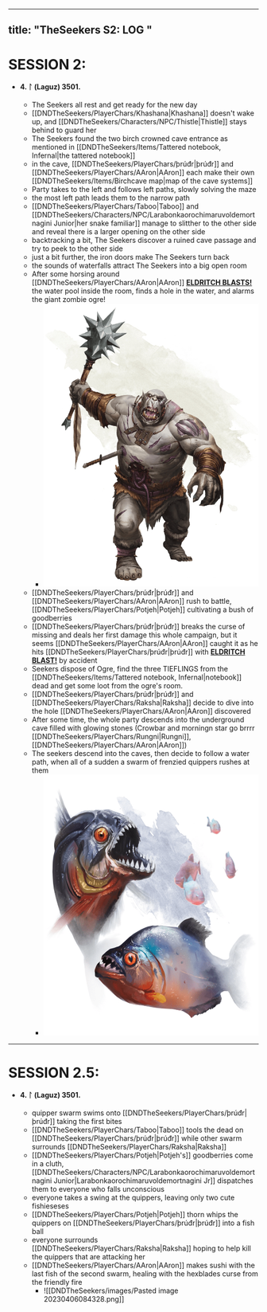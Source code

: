
---
title: "TheSeekers S2: LOG "  
---

# SESSION 2:

- #### 4. ᛚ (Laguz) 3501.  
	- The Seekers all rest and get ready for the new day 
	- [[DNDTheSeekers/PlayerChars/Khashana|Khashana]] doesn't wake up, and [[DNDTheSeekers/Characters/NPC/Thistle|Thistle]] stays behind to guard her  
	- The Seekers found the two birch crowned cave entrance as mentioned in [[DNDTheSeekers/Items/Tattered notebook, Infernal|the tattered notebook]]   
	- in the cave, [[DNDTheSeekers/PlayerChars/þrúđr|þrúđr]] and [[DNDTheSeekers/PlayerChars/AAron|AAron]] each make their own [[DNDTheSeekers/Items/Birchcave map|map of the cave systems]]   
	- Party takes to the left and follows left paths, slowly solving the maze  
	- the most left path leads them to the narrow path  
	- [[DNDTheSeekers/PlayerChars/Taboo|Taboo]] and [[DNDTheSeekers/Characters/NPC/Larabonkaorochimaruvoldemortnagini Junior|her snake familiar]] manage to slitther to the other side and reveal there is a larger opening on the other side   
	- backtracking a bit, The Seekers discover a ruined cave passage and try to peek to the other side  
	- just a bit further, the iron doors make The Seekers turn back   
	- the sounds of waterfalls attract The Seekers into a big open room  
	- After some horsing around [[DNDTheSeekers/PlayerChars/AAron|AAron]] **[ELDRITCH BLASTS!](  )** the water pool inside the room, finds a hole in the water, and alarms the giant zombie ogre! 
		- ![](DNDTheSeekers/images/zombieogre.png)  
	- [[DNDTheSeekers/PlayerChars/þrúđr|þrúđr]] and [[DNDTheSeekers/PlayerChars/AAron|AAron]] rush to battle, [[DNDTheSeekers/PlayerChars/Potjeh|Potjeh]] cultivating a bush of goodberries  
	- [[DNDTheSeekers/PlayerChars/þrúđr|þrúđr]] breaks the curse of missing and deals her first damage this whole campaign, but it seems [[DNDTheSeekers/PlayerChars/AAron|AAron]] caught it as he hits [[DNDTheSeekers/PlayerChars/þrúđr|þrúđr]] with **[ELDRITCH BLAST!]( )** by accident  
	- Seekers dispose of Ogre, find the three TIEFLINGS from the [[DNDTheSeekers/Items/Tattered notebook, Infernal|notebook]] dead and get some loot from the ogre's room.  
	- [[DNDTheSeekers/PlayerChars/þrúđr|þrúđr]] and [[DNDTheSeekers/PlayerChars/Raksha|Raksha]] decide to dive into the hole [[DNDTheSeekers/PlayerChars/AAron|AAron]] discovered  
	- After some time, the whole party descends into the underground cave filled with glowing stones (Crowbar and morningn star go brrrr [[DNDTheSeekers/PlayerChars/Rungni|Rungni]], [[DNDTheSeekers/PlayerChars/AAron|AAron]])  
	- The seekers descend into the caves, then decide to follow a water path, when all of a sudden a swarm of frenzied quippers rushes at them   
		- ![](DNDTheSeekers/images/swarmquippers.png)  
___

# SESSION 2.5:

- #### 4. ᛚ (Laguz) 3501.
	- quipper swarm swims onto [[DNDTheSeekers/PlayerChars/þrúđr|þrúđr]] taking the first bites
	- [[DNDTheSeekers/PlayerChars/Taboo|Taboo]] tools the dead on [[DNDTheSeekers/PlayerChars/þrúđr|þrúđr]] while other swarm surrounds [[DNDTheSeekers/PlayerChars/Raksha|Raksha]]
	- [[DNDTheSeekers/PlayerChars/Potjeh|Potjeh's]] goodberries come in a cluth, [[DNDTheSeekers/Characters/NPC/Larabonkaorochimaruvoldemortnagini Junior|Larabonkaorochimaruvoldemortnagini Jr]] dispatches them to everyone who falls unconscious 
	- everyone takes a swing at the quippers, leaving only two cute fishieseses
	- [[DNDTheSeekers/PlayerChars/Potjeh|Potjeh]] thorn whips the quippers on [[DNDTheSeekers/PlayerChars/þrúđr|þrúđr]] into a fish ball
	- everyone surrounds [[DNDTheSeekers/PlayerChars/Raksha|Raksha]] hoping to help kill the quippers that are attacking her
	- [[DNDTheSeekers/PlayerChars/AAron|AAron]] makes sushi with the last fish of the second swarm, healing with the hexblades curse from the friendly fire
		- ![[DNDTheSeekers/images/Pasted image 20230406084328.png]]